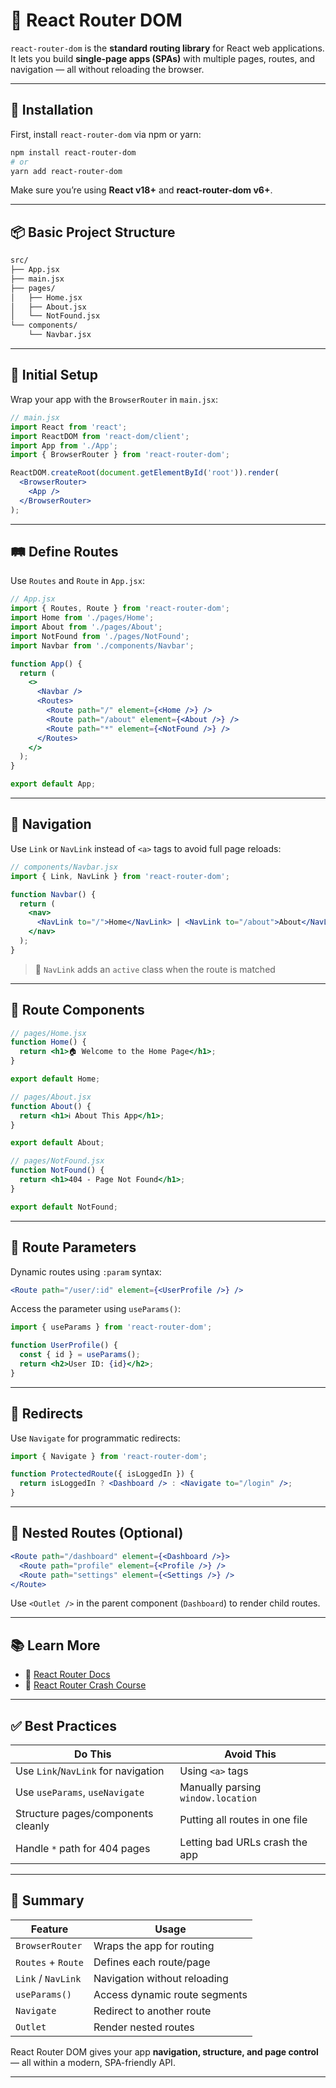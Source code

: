 # 🧭 React Router DOM

`react-router-dom` is the **standard routing library** for React web applications.  
It lets you build **single-page apps (SPAs)** with multiple pages, routes, and navigation — all without reloading the browser.

---

## 🚀 Installation

First, install `react-router-dom` via npm or yarn:

```bash
npm install react-router-dom
# or
yarn add react-router-dom
```

Make sure you’re using **React v18+** and **react-router-dom v6+**.

---

## 📦 Basic Project Structure

```txt
src/
├── App.jsx
├── main.jsx
├── pages/
│   ├── Home.jsx
│   ├── About.jsx
│   └── NotFound.jsx
└── components/
    └── Navbar.jsx
```

---

## 🔧 Initial Setup

Wrap your app with the `BrowserRouter` in `main.jsx`:

```jsx
// main.jsx
import React from 'react';
import ReactDOM from 'react-dom/client';
import App from './App';
import { BrowserRouter } from 'react-router-dom';

ReactDOM.createRoot(document.getElementById('root')).render(
  <BrowserRouter>
    <App />
  </BrowserRouter>
);
```

---

## 🛤️ Define Routes

Use `Routes` and `Route` in `App.jsx`:

```jsx
// App.jsx
import { Routes, Route } from 'react-router-dom';
import Home from './pages/Home';
import About from './pages/About';
import NotFound from './pages/NotFound';
import Navbar from './components/Navbar';

function App() {
  return (
    <>
      <Navbar />
      <Routes>
        <Route path="/" element={<Home />} />
        <Route path="/about" element={<About />} />
        <Route path="*" element={<NotFound />} />
      </Routes>
    </>
  );
}

export default App;
```

---

## 🧭 Navigation

Use `Link` or `NavLink` instead of `<a>` tags to avoid full page reloads:

```jsx
// components/Navbar.jsx
import { Link, NavLink } from 'react-router-dom';

function Navbar() {
  return (
    <nav>
      <NavLink to="/">Home</NavLink> | <NavLink to="/about">About</NavLink>
    </nav>
  );
}
```

> 🔸 `NavLink` adds an `active` class when the route is matched

---

## 📄 Route Components

```jsx
// pages/Home.jsx
function Home() {
  return <h1>🏠 Welcome to the Home Page</h1>;
}

export default Home;

// pages/About.jsx
function About() {
  return <h1>ℹ️ About This App</h1>;
}

export default About;

// pages/NotFound.jsx
function NotFound() {
  return <h1>404 - Page Not Found</h1>;
}

export default NotFound;
```

---

## 🔄 Route Parameters

Dynamic routes using `:param` syntax:

```jsx
<Route path="/user/:id" element={<UserProfile />} />
```

Access the parameter using `useParams()`:

```jsx
import { useParams } from 'react-router-dom';

function UserProfile() {
  const { id } = useParams();
  return <h2>User ID: {id}</h2>;
}
```

---

## 🔁 Redirects

Use `Navigate` for programmatic redirects:

```jsx
import { Navigate } from 'react-router-dom';

function ProtectedRoute({ isLoggedIn }) {
  return isLoggedIn ? <Dashboard /> : <Navigate to="/login" />;
}
```

---

## 🧪 Nested Routes (Optional)

```jsx
<Route path="/dashboard" element={<Dashboard />}>
  <Route path="profile" element={<Profile />} />
  <Route path="settings" element={<Settings />} />
</Route>
```

Use `<Outlet />` in the parent component (`Dashboard`) to render child routes.

---

## 📚 Learn More

- 📘 [React Router Docs](https://reactrouter.com/home)
- 🎥 [React Router Crash Course](https://www.youtube.com/watch?v=UWYOC8g5N_0&list=PLC3y8-rFHvwjkxt8TOteFdT_YmzwpBlrG)

---

## ✅ Best Practices

| Do This                             | Avoid This                         |
| ----------------------------------- | ---------------------------------- |
| Use `Link`/`NavLink` for navigation | Using `<a>` tags                   |
| Use `useParams`, `useNavigate`      | Manually parsing `window.location` |
| Structure pages/components cleanly  | Putting all routes in one file     |
| Handle `*` path for 404 pages       | Letting bad URLs crash the app     |

---

## 🏁 Summary

| Feature            | Usage                         |
| ------------------ | ----------------------------- |
| `BrowserRouter`    | Wraps the app for routing     |
| `Routes` + `Route` | Defines each route/page       |
| `Link` / `NavLink` | Navigation without reloading  |
| `useParams()`      | Access dynamic route segments |
| `Navigate`         | Redirect to another route     |
| `Outlet`           | Render nested routes          |

React Router DOM gives your app **navigation, structure, and page control** — all within a modern, SPA-friendly API.

---
